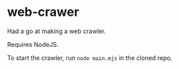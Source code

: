 # web-crawer
Had a go at making a web crawler.

Requires NodeJS.

To start the crawler, run `node main.mjs` in the cloned repo.
